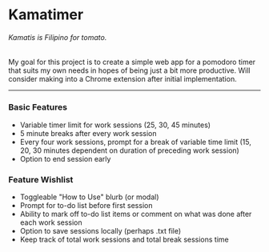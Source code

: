 # Kamatimer
###### *Kamatis* is Filipino for tomato.

My goal for this project is to create a simple web app for a pomodoro timer that suits my own needs in hopes of being just a bit more productive. Will consider making into a Chrome extension after initial implementation.

---

### Basic Features
- Variable timer limit for work sessions (25, 30, 45 minutes)
- 5 minute breaks after every work session
- Every four work sessions, prompt for a break of variable time limit (15, 20, 30 minutes dependent on duration of preceding work session)
- Option to end session early

### Feature Wishlist
- Toggleable "How to Use" blurb (or modal)
- Prompt for to-do list before first session
- Ability to mark off to-do list items or comment on what was done after each work session
- Option to save sessions locally (perhaps .txt file)
- Keep track of total work sessions and total break sessions time
